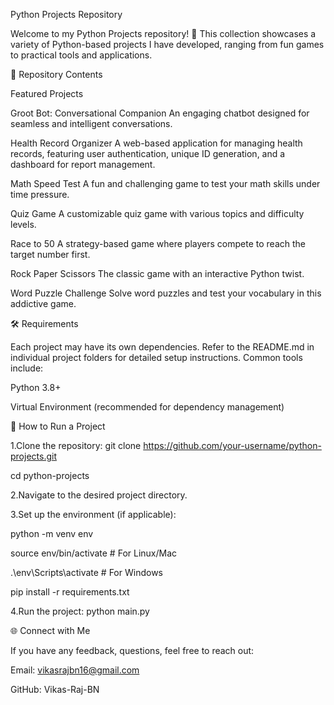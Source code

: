 Python Projects Repository

Welcome to my Python Projects repository! 🚀 This collection showcases a variety of Python-based projects I have developed, ranging from fun games to practical tools and applications.

📂 Repository Contents

Featured Projects

Groot Bot: Conversational Companion
An engaging chatbot designed for seamless and intelligent conversations.

Health Record Organizer
A web-based application for managing health records, featuring user authentication, unique ID generation, and a dashboard for report management.
  
Math Speed Test
A fun and challenging game to test your math skills under time pressure.

Quiz Game
A customizable quiz game with various topics and difficulty levels.

Race to 50
A strategy-based game where players compete to reach the target number first.

Rock Paper Scissors
The classic game with an interactive Python twist.

Word Puzzle Challenge
Solve word puzzles and test your vocabulary in this addictive game.

🛠️ Requirements

Each project may have its own dependencies. Refer to the README.md in individual project folders for detailed setup instructions. Common tools include:

Python 3.8+

Virtual Environment (recommended for dependency management)
                     
🚀 How to Run a Project
                     
1.Clone the repository:
git clone https://github.com/your-username/python-projects.git

cd python-projects
                     
2.Navigate to the desired project directory.
                     
3.Set up the environment (if applicable):

python -m venv env
                         
source env/bin/activate  # For Linux/Mac

.\env\Scripts\activate   # For Windows

pip install -r requirements.txt
                          
4.Run the project:
python main.py

🌐 Connect with Me

If you have any feedback, questions, feel free to reach out:

Email: vikasrajbn16@gmail.com

GitHub: Vikas-Raj-BN
